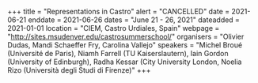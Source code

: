 +++
title = "Representations in Castro"
alert = "CANCELLED"
date = 2021-06-21
enddate = 2021-06-26
dates = "June 21 - 26, 2021"
dateadded = 2021-01-01
location = "CIEM, Castro Urdiales, Spain"
webpage = "http://sites.msudenver.edu/castrosummerschool/"
organisers = "Olivier Dudas, Mandi Schaeffer Fry, Carolina Vallejo"
speakers = "Michel Broué (Université de Paris), Niamh Farrell (TU Kaiserslautern), Iain Gordon (University of Edinburgh), Radha Kessar (City University London, Noelia Rizo (Università degli Studi di Firenze)"
+++
